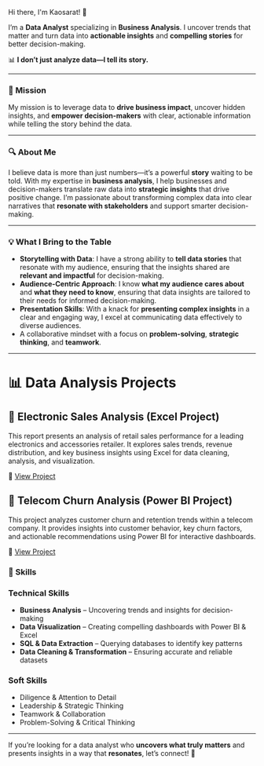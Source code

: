  Hi there, I'm Kaosarat! 👋  

I’m a **Data Analyst** specializing in **Business Analysis**. I uncover trends that matter and turn data into **actionable insights** and **compelling stories** for better decision-making.

📊 **I don’t just analyze data—I tell its story.**

---

### 🚀 Mission

My mission is to leverage data to **drive business impact**, uncover hidden insights, and **empower decision-makers** with clear, actionable information while telling the story behind the data.

---

### 🔍 About Me

I believe data is more than just numbers—it’s a powerful **story** waiting to be told. With my expertise in **business analysis**, I help businesses and decision-makers translate raw data into **strategic insights** that drive positive change. I’m passionate about transforming complex data into clear narratives that **resonate with stakeholders** and support smarter decision-making.

---

### 💡 What I Bring to the Table

- **Storytelling with Data**: I have a strong ability to **tell data stories** that resonate with my audience, ensuring that the insights shared are **relevant and impactful** for decision-making.
- **Audience-Centric Approach**: I know **what my audience cares about** and **what they need to know**, ensuring that data insights are tailored to their needs for informed decision-making.
- **Presentation Skills**: With a knack for **presenting complex insights** in a clear and engaging way, I excel at communicating data effectively to diverse audiences.
- A collaborative mindset with a focus on **problem-solving**, **strategic thinking**, and **teamwork**.

---

# 📊 Data Analysis Projects  

## 🔹 Electronic Sales Analysis (Excel Project)  
This report presents an analysis of retail sales performance for a leading electronics and accessories retailer. It explores sales trends, revenue distribution, and key business insights using Excel for data cleaning, analysis, and visualization.  

🔗 [View Project](https://github.com/Kaosarat10/Electronic-Company-Retail-Sales-Analysis)  

## 🔹 Telecom Churn Analysis (Power BI Project)  
This project analyzes customer churn and retention trends within a telecom company. It provides insights into customer behavior, key churn factors, and actionable recommendations using Power BI for interactive dashboards.  

🔗 [View Project](https://github.com/Kaosarat10/telecom-churn-analysis)  


### 🚀 Skills

### **Technical Skills**  
- **Business Analysis** – Uncovering trends and insights for decision-making  
- **Data Visualization** – Creating compelling dashboards with Power BI & Excel  
- **SQL & Data Extraction** – Querying databases to identify key patterns  
- **Data Cleaning & Transformation** – Ensuring accurate and reliable datasets  

### **Soft Skills**  
- Diligence & Attention to Detail  
- Leadership & Strategic Thinking  
- Teamwork & Collaboration  
- Problem-Solving & Critical Thinking  

---

If you’re looking for a data analyst who **uncovers what truly matters** and presents insights in a way that **resonates**, let’s connect! 🚀




<!--
**Kaosarat10/Kaosarat10** is a ✨ _special_ ✨ repository because its `README.md` (this file) appears on your GitHub profile.

Here are some ideas to get you started:

- 🔭 I’m currently working on ...
- 🌱 I’m currently learning ...
- 👯 I’m looking to collaborate on ...
- 🤔 I’m looking for help with ...
- 💬 Ask me about ...
- 📫 How to reach me: ...
- 😄 Pronouns: ...
- ⚡ Fun fact: ...
-->
